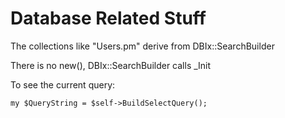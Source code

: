 Database Related Stuff
======================
The collections like "Users.pm" derive from DBIx::SearchBuilder

There is no new(), DBIx::SearchBuilder calls
    _Init

To see the current query:

    my $QueryString = $self->BuildSelectQuery();

